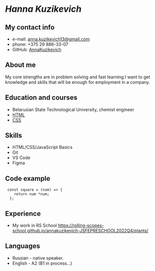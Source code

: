 # ***Hanna Kuzikevich***
## **My contact info**
* e-mail: anna.kuzikevich13@gmail.com
* phone: +375 29 886-33-07
* GitHub: [AnnaKuzikevich](https://github.com/AnnaKuzikevich)
## **About me**
<p>My core strengths are in problem solving and fast learning.I want to get knowledge and skills that will be enough for employment in a company.</p>

## **Education and courses**
* Belarusian State Technological University, chemist engineer
* [HTML](https://ru.code-basics.com/languages/html)
* [CSS](https://ru.code-basics.com/languages/css)
## **Skills**
* HTML/CSS/JavaScript Basics
* Git
* VS Code
* Figma
## **Code example**
```
 const square = (num) => {
    return num *num;
  };
```
## **Experience**
* My work in RS School https://rolling-scopes-school.github.io/annakuzikevich-JSFEPRESCHOOL2022Q4/plants/
## **Languages**
* Russian - native speaker.
* English - A2 (B1 in process…)